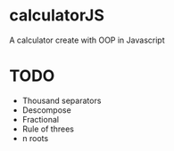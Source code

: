 # calculatorJS
A calculator create with OOP in Javascript

# TODO
- Thousand separators
- Descompose
- Fractional
- Rule of threes
- n roots